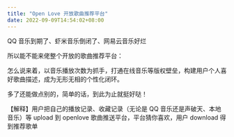```yaml
---
title: "Open Love 开放歌曲推荐平台"
date: 2022-09-09T14:54:02+08:00
---
```


QQ 音乐到期了、虾米音乐倒闭了、网易云音乐好烂

所以能不能来佬整个开放的歌曲推荐平台：

怎么说来着，以音乐播放次数为抓手，打通在线音乐等版权壁垒，构建用户个人喜好歌曲描述，成为无形无相的个性化闭环。

多了还能做点别的，简单的话，到此为止就挺好哒！

【解释】用户把自己的播放记录、收藏记录（无论是 QQ 音乐还是声破天、本地音乐）等 upload 到 openlove 歌曲推送平台，平台猜你喜欢，用户 download 得到推荐歌单
